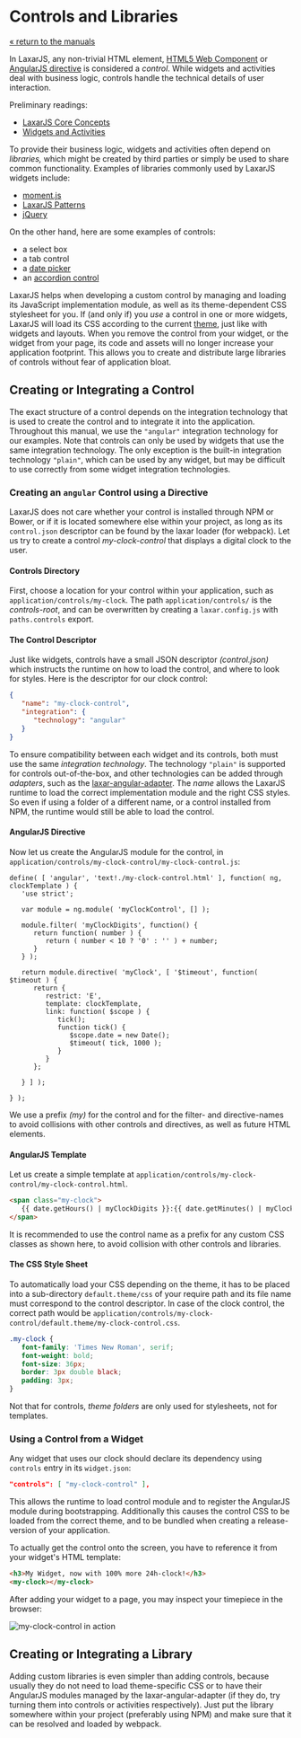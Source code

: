 # Controls and Libraries

[« return to the manuals](index.md)

In LaxarJS, any non-trivial HTML element, [HTML5 Web Component](http://webcomponents.org/) or [AngularJS directive](https://docs.angularjs.org/guide/directive) is considered a _control_.
While widgets and activities deal with business logic, controls handle the technical details of user interaction.

Preliminary readings:

* [LaxarJS Core Concepts](../concepts.md)
* [Widgets and Activities](./widgets_and_activities.md)

To provide their business logic, widgets and activities often depend on _libraries,_ which might be created by third parties or simply be used to share common functionality. Examples of libraries commonly used by LaxarJS widgets include:

  * [moment.js](https://momentjs.com/)
  * [LaxarJS Patterns](https://laxarjs.org/docs/laxar-patterns-latest/)
  * [jQuery](https://jquery.com/)

On the other hand, here are some examples of controls:

  * a select box
  * a tab control
  * a [date picker](https://www.npmjs.com/package/laxar-date-picker-control)
  * an [accordion control](https://www.npmjs.com/package/laxar-accordion-control)

LaxarJS helps when developing a custom control by managing and loading its JavaScript implementation module, as well as its theme-dependent CSS stylesheet for you.
If (and only if) you _use_ a control in one or more widgets, LaxarJS will load its CSS according to the current [theme](./creating_themes.md), just like with widgets and layouts.
When you remove the control from your widget, or the widget from your page, its code and assets will no longer increase your application footprint.
This allows you to create and distribute large libraries of controls without fear of application bloat.


## Creating or Integrating a Control

The exact structure of a control depends on the integration technology that is used to create the control and to integrate it into the application.
Throughout this manual, we use the `"angular"` integration technology for our examples.
Note that controls can only be used by widgets that use the same integration technology.
The only exception is the built-in integration technology `"plain"`, which can be used by any widget, but may be difficult to use correctly from some widget integration technologies.


### Creating an `angular` Control using a Directive

LaxarJS does not care whether your control is installed through NPM or Bower, or if it is located somewhere else within your project, as long as its `control.json` descriptor can be found by the laxar loader (for webpack).
Let us try to create a control _my-clock-control_ that displays a digital clock to the user.


#### Controls Directory

First, choose a location for your control within your application, such as `application/controls/my-clock`.
The path `application/controls/` is the _controls-root_, and can be overwritten by creating a `laxar.config.js` with `paths.controls` export.


#### The Control Descriptor

Just like widgets, controls have a small JSON descriptor _(control.json)_ which instructs the runtime on how to load the control, and where to look for styles.
Here is the descriptor for our clock control:

```json
{
   "name": "my-clock-control",
   "integration": {
      "technology": "angular"
   }
}
```

To ensure compatibility between each widget and its controls, both must use the same _integration technology_.
The technology `"plain"` is supported for controls out-of-the-box, and other technologies can be added through *adapters*, such as the [laxar-angular-adapter](laxarjs.org/docs/laxar-angular-adapter-v2-latest/).
The _name_ allows the LaxarJS runtime to load the correct implementation module and the right CSS styles.
So even if using a folder of a different name, or a control installed from NPM, the runtime would still be able to load the control.


#### AngularJS Directive

Now let us create the AngularJS module for the control, in `application/controls/my-clock-control/my-clock-control.js`:

```JS
define( [ 'angular', 'text!./my-clock-control.html' ], function( ng, clockTemplate ) {
   'use strict';

   var module = ng.module( 'myClockControl', [] );

   module.filter( 'myClockDigits', function() {
      return function( number ) {
         return ( number < 10 ? '0' : '' ) + number;
      }
   } );

   return module.directive( 'myClock', [ '$timeout', function( $timeout ) {
      return {
         restrict: 'E',
         template: clockTemplate,
         link: function( $scope ) {
            tick();
            function tick() {
               $scope.date = new Date();
               $timeout( tick, 1000 );
            }
         }
      };

   } ] );

} );
```

We use a prefix _(my)_ for the control and for the filter- and directive-names to avoid collisions with other controls and directives, as well as future HTML elements.


#### AngularJS Template

Let us create a simple template at `application/controls/my-clock-control/my-clock-control.html`.

```HTML
<span class="my-clock">
   {{ date.getHours() | myClockDigits }}:{{ date.getMinutes() | myClockDigits }}:{{ date.getSeconds() | myClockDigits }}
</span>
```

It is recommended to use the control name as a prefix for any custom CSS classes as shown here, to avoid collision with other controls and libraries.



#### The CSS Style Sheet

To automatically load your CSS depending on the theme, it has to be placed into a sub-directory `default.theme/css` of your require path and its file name must correspond to the control descriptor.
In case of the clock control, the correct path would be `application/controls/my-clock-control/default.theme/my-clock-control.css`.

```CSS
.my-clock {
   font-family: 'Times New Roman', serif;
   font-weight: bold;
   font-size: 36px;
   border: 3px double black;
   padding: 3px;
}
```

Not that for controls, _theme folders_ are only used for stylesheets, not for templates.


### Using a Control from a Widget

Any widget that uses our clock should declare its dependency using `controls` entry in its `widget.json`:

```JSON
"controls": [ "my-clock-control" ],
```

This allows the runtime to load control module and to register the AngularJS module during bootstrapping.
Additionally this causes the control CSS to be loaded from the correct theme, and to be bundled when creating a release-version of your application.

To actually get the control onto the screen, you have to reference it from your widget's HTML template:

```HTML
<h3>My Widget, now with 100% more 24h-clock!</h3>
<my-clock></my-clock>
```

After adding your widget to a page, you may inspect your timepiece in the browser:

![my-clock-control in action](providing_controls/my_clock.png)


## Creating or Integrating a Library

Adding custom libraries is even simpler than adding controls, because usually they do not need to load theme-specific CSS or to have their AngularJS modules managed by the laxar-angular-adapter (if they do, try turning them into controls or activities respectively).
Just put the library somewhere within your project (preferably using NPM) and make sure that it can be resolved and loaded by webpack.
